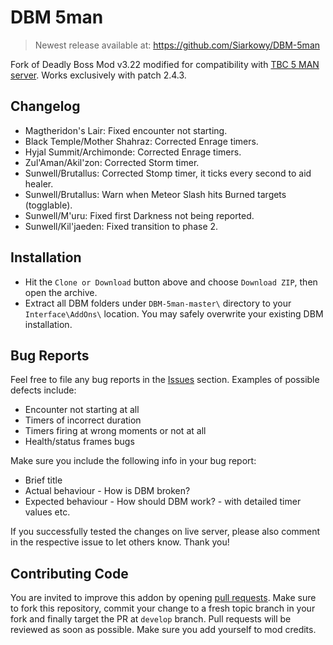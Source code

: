 # DBM 5man

> Newest release available at: https://github.com/Siarkowy/DBM-5man

Fork of Deadly Boss Mod v3.22 modified for compatibility with
[TBC 5 MAN server](https://tbc5man.com/). Works exclusively with patch 2.4.3.

## Changelog

- Magtheridon's Lair: Fixed encounter not starting.
- Black Temple/Mother Shahraz: Corrected Enrage timers.
- Hyjal Summit/Archimonde: Corrected Enrage timers.
- Zul'Aman/Akil'zon: Corrected Storm timer.
- Sunwell/Brutallus: Corrected Stomp timer, it ticks every second to aid healer.
- Sunwell/Brutallus: Warn when Meteor Slash hits Burned targets (togglable).
- Sunwell/M'uru: Fixed first Darkness not being reported.
- Sunwell/Kil'jaeden: Fixed transition to phase 2.

## Installation

- Hit the `Clone or Download` button above and choose `Download ZIP`,
  then open the archive.
- Extract all DBM folders under `DBM-5man-master\` directory to your
  `Interface\AddOns\` location. You may safely overwrite your existing
  DBM installation.

## Bug Reports

Feel free to file any bug reports in the
[Issues](https://github.com/Siarkowy/DBM-5man/issues) section.
Examples of possible defects include:

- Encounter not starting at all
- Timers of incorrect duration
- Timers firing at wrong moments or not at all
- Health/status frames bugs

Make sure you include the following info in your bug report:

- Brief title
- Actual behaviour - How is DBM broken?
- Expected behaviour - How should DBM work? - with detailed timer values etc.

If you successfully tested the changes on live server, please also comment
in the respective issue to let others know. Thank you!

## Contributing Code

You are invited to improve this addon by opening
[pull requests](https://github.com/Siarkowy/DBM-5man/pulls). Make sure to
fork this repository, commit your change to a fresh topic branch in your
fork and finally target the PR at `develop` branch. Pull requests will be
reviewed as soon as possible. Make sure you add yourself to mod credits.
